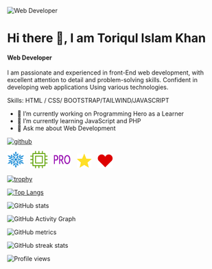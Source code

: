![Web Developer](https://scontent.fdac11-2.fna.fbcdn.net/v/t39.30808-6/254422721_4178794775559473_4926738432705153523_n.jpg?_nc_cat=105&ccb=1-7&_nc_sid=09cbfe&_nc_eui2=AeFIxCtyddFcHVJmgCSD8pjazFC4AMTFG1jMULgAxMUbWJvHuME7XiaxvuKvoFEwU_gwo11I78V1a9Wsg4XKfoOi&_nc_ohc=nLKv_KTmXI0AX9tEInk&_nc_ht=scontent.fdac11-2.fna&oh=00_AfD3N9kM161dQABngVXtR0tBDtu3xy5jpZaqnub29IC-PQ&oe=64A0986F)

# Hi there 👋, I am Toriqul Islam Khan
#### Web Developer

I am passionate and experienced in front-End web development, with excellent attention to detail and problem-solving skills. Confident in developing web applications Using various technologies.

Skills: HTML / CSS/ BOOTSTRAP/TAILWIND/JAVASCRIPT

- 🔭 I’m currently working on Programming Hero as a Learner 
- 🌱 I’m currently learning JavaScript and PHP 
- 💬 Ask me about Web Development 


[<img src='https://cdn.jsdelivr.net/npm/simple-icons@3.0.1/icons/github.svg' alt='github' height='40'>](https://github.com/Toriqul-Islam-khan)  

<a href='https://archiveprogram.github.com/'><img src='https://raw.githubusercontent.com/acervenky/animated-github-badges/master/assets/acbadge.gif' width='40' height='40'></a> <a href='https://docs.github.com/en/developers'><img src='https://raw.githubusercontent.com/acervenky/animated-github-badges/master/assets/devbadge.gif' width='40' height='40'></a> <a href='https://github.com/pricing'><img src='https://raw.githubusercontent.com/acervenky/animated-github-badges/master/assets/pro.gif' width='40' height='40'></a> <a href='https://stars.github.com/'><img src='https://raw.githubusercontent.com/acervenky/animated-github-badges/master/assets/starbadge.gif' width='35' height='35'></a> <a href='https://docs.github.com/en/github/supporting-the-open-source-community-with-github-sponsors'><img src='https://raw.githubusercontent.com/acervenky/animated-github-badges/master/assets/sponsorbadge.gif' width='35' height='35'></a> 

[![trophy](https://github-profile-trophy.vercel.app/?username=Toriqul-Islam-khan)](https://github.com/ryo-ma/github-profile-trophy)

[![Top Langs](https://github-readme-stats.vercel.app/api/top-langs/?username=Toriqul-Islam-khan)](https://github.com/anuraghazra/github-readme-stats)

![GitHub stats](https://github-readme-stats.vercel.app/api?username=Toriqul-Islam-khan&show_icons=true&count_private=true)  

![GitHub Activity Graph](https://activity-graph.herokuapp.com/graph?username=Toriqul-Islam-khan)  

![GitHub metrics](https://metrics.lecoq.io/Toriqul-Islam-khan)  

![GitHub streak stats](https://streak-stats.demolab.com/?user=Toriqul-Islam-khan)  

![Profile views](https://gpvc.arturio.dev/Toriqul-Islam-khan)  
